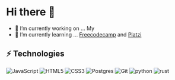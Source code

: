 # Hi there 👋
- 🔭 I’m currently working on ... My
- 🌱 I’m currently learning ...
[Freecodecamp](https://www.freecodecamp.org/learn/)
 and
[Platzi](https://www.platzi.com)

## ⚡ Technologies
![JavaScript](https://img.shields.io/badge/-JavaScript-black?style=flat-square&logo=javascript)
![HTML5](https://img.shields.io/badge/-HTML5-E34F26?style=flat-square&logo=html5&logoColor=white)
![CSS3](https://img.shields.io/badge/-CSS3-1572B6?style=flat-square&logo=css3)
![Postgres](https://img.shields.io/badge/PostgreSQL-316192?style=for-the-badge&logo=postgresql&logoColor=white)
![Git](https://img.shields.io/badge/-Git-black?style=flat-square&logo=git)
![python](https://img.shields.io/badge/Python-14354C?style=for-the-badge&logo=python&logoColor=white)
![rust](https://img.shields.io/badge/Rust-000000?style=for-the-badge&logo=rust&logoColor=white)

<!--
**loadresource/loadresource** is a ✨ _special_ ✨ repository because its `README.md` (this file) appears on your GitHub profile.

Here are some ideas to get you started:



